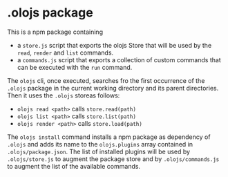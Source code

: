 # .olojs package

This is a npm package containing 


* a `store.js` script that exports the olojs Store that will be used by the 
 `read`, `render` and `list` commands. 
* a `commands.js` script that exports a collection of custom commands that can 
  be executed with the `run` command.

The `olojs` cli, once executed, searches fro the first occurrence of the
`.olojs` package in the current working directory and its parent directories.
Then it uses the `.olojs` storeas follows:

- `olojs read <path>` calls `store.read(path)`
- `olojs list <path>` calls `store.list(path)`
- `olojs render <path>` calls `store.load(path)`

The `olojs install` command installs a npm package as dependency of `.olojs` and
adds its name to the `olojs.plugins` array contained in `.olojs/package.json`.
The list of installed plugins will be used by `.olojs/store.js` to augment the 
package store and by `.olojs/commands.js` to augment the list of the available
commands.


   
